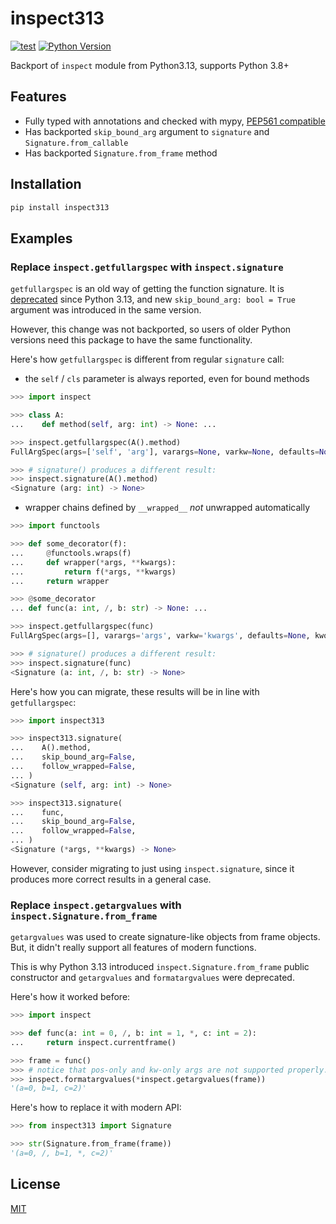 # inspect313

[![test](https://github.com/wemake-services/inspect313/actions/workflows/test.yml/badge.svg?branch=master&event=push)](https://github.com/wemake-services/inspect313/actions/workflows/test.yml)
[![Python Version](https://img.shields.io/pypi/pyversions/inspect313.svg)](https://pypi.org/project/inspect313/)

Backport of `inspect` module from Python3.13, supports Python 3.8+

## Features

- Fully typed with annotations and checked with mypy, [PEP561 compatible](https://www.python.org/dev/peps/pep-0561/)
- Has backported `skip_bound_arg` argument to `signature` and `Signature.from_callable`
- Has backported `Signature.from_frame` method

## Installation

```bash
pip install inspect313
```

## Examples

### Replace `inspect.getfullargspec` with `inspect.signature`

`getfullargspec` is an old way of getting the function signature.
It is [deprecated](https://github.com/python/cpython/issues/108901) since Python 3.13,
and new `skip_bound_arg: bool = True` argument was introduced in the same version.

However, this change was not backported, so users of older Python versions
need this package to have the same functionality.

Here's how `getfullargspec` is different from regular `signature` call:

- the `self` / `cls` parameter is always reported, even for bound methods

```python
>>> import inspect

>>> class A:
...    def method(self, arg: int) -> None: ...

>>> inspect.getfullargspec(A().method)
FullArgSpec(args=['self', 'arg'], varargs=None, varkw=None, defaults=None, kwonlyargs=[], kwonlydefaults=None, annotations={'return': None, 'arg': <class 'int'>})

>>> # signature() produces a different result:
>>> inspect.signature(A().method)
<Signature (arg: int) -> None>

```

- wrapper chains defined by `__wrapped__` *not* unwrapped automatically

```python
>>> import functools

>>> def some_decorator(f):
...     @functools.wraps(f)
...     def wrapper(*args, **kwargs):
...         return f(*args, **kwargs)
...     return wrapper

>>> @some_decorator
... def func(a: int, /, b: str) -> None: ...

>>> inspect.getfullargspec(func)
FullArgSpec(args=[], varargs='args', varkw='kwargs', defaults=None, kwonlyargs=[], kwonlydefaults=None, annotations={'return': None})

>>> # signature() produces a different result:
>>> inspect.signature(func)
<Signature (a: int, /, b: str) -> None>

```

Here's how you can migrate, these results will be in line with `getfullargspec`:

```python
>>> import inspect313

>>> inspect313.signature(
...    A().method,
...    skip_bound_arg=False,
...    follow_wrapped=False,
... )
<Signature (self, arg: int) -> None>

>>> inspect313.signature(
...    func,
...    skip_bound_arg=False,
...    follow_wrapped=False,
... )
<Signature (*args, **kwargs) -> None>

```

However, consider migrating to just using `inspect.signature`,
since it produces more correct results in a general case.

### Replace `inspect.getargvalues` with `inspect.Signature.from_frame`

`getargvalues` was used to create signature-like objects from frame objects.
But, it didn't really support all features of modern functions.

This is why Python 3.13 introduced `inspect.Signature.from_frame`
public constructor and `getargvalues` and `formatargvalues` were deprecated.

Here's how it worked before:

```python
>>> import inspect

>>> def func(a: int = 0, /, b: int = 1, *, c: int = 2):
...     return inspect.currentframe()

>>> frame = func()
>>> # notice that pos-only and kw-only args are not supported properly:
>>> inspect.formatargvalues(*inspect.getargvalues(frame))
'(a=0, b=1, c=2)'

```

Here's how to replace it with modern API:

```python
>>> from inspect313 import Signature

>>> str(Signature.from_frame(frame))
'(a=0, /, b=1, *, c=2)'

```

## License

[MIT](https://github.com/wemake-services/inspect313/blob/master/LICENSE)
